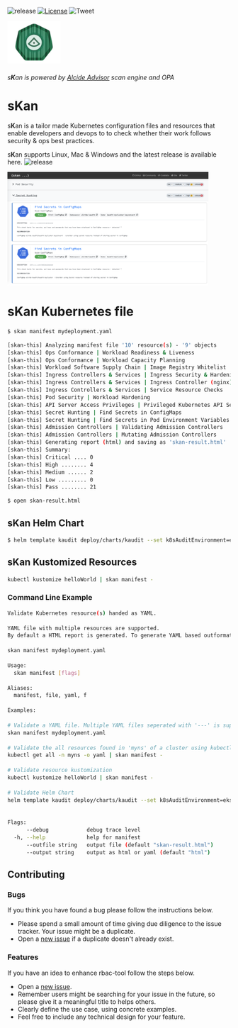 ![release](https://img.shields.io/github/v/release/alcideio/skan?sort=semver)
[![License](https://img.shields.io/badge/License-Apache%202.0-blue.svg)](https://opensource.org/licenses/Apache-2.0)
![Tweet](https://img.shields.io/twitter/url?style=social&url=https%3A%2F%2Fgithub.com%2Falcideio%2Fskan)

<img src="img/skan.png" alt="skan" width="120"/>

###### s**K**an is powered by [Alcide Advisor](https://www.alcide.io/kubernetes-advisor) scan engine and OPA

# s**K**an

s**K**an is a tailor made Kubernetes configuration files and resources that enable developers and devops to to check whether their work follows security & ops best practices.

s**K**an supports Linux, Mac & Windows and the latest release is available here. ![release](https://img.shields.io/github/v/release/alcideio/skan?sort=semver)

<img src="img/skan-html-report-secret.png" alt="skan" width="90%"/>

# s**K**an Kubernetes file

```sh
$ skan manifest mydeployment.yaml
```

```sh
[skan-this] Analyzing manifest file '10' resource(s) - '9' objects
[skan-this] Ops Conformance | Workload Readiness & Liveness
[skan-this] Ops Conformance | Workload Capacity Planning
[skan-this] Workload Software Supply Chain | Image Registry Whitelist
[skan-this] Ingress Controllers & Services | Ingress Security & Hardening Configuration
[skan-this] Ingress Controllers & Services | Ingress Controller (nginx) 
[skan-this] Ingress Controllers & Services | Service Resource Checks
[skan-this] Pod Security | Workload Hardening
[skan-this] API Server Access Privileges | Privileged Kubernetes API Server Access
[skan-this] Secret Hunting | Find Secrets in ConfigMaps
[skan-this] Secret Hunting | Find Secrets in Pod Environment Variables
[skan-this] Admission Controllers | Validating Admission Controllers
[skan-this] Admission Controllers | Mutating Admission Controllers
[skan-this] Generating report (html) and saving as 'skan-result.html'
[skan-this] Summary:
[skan-this] Critical .... 0
[skan-this] High ........ 4
[skan-this] Medium ...... 2
[skan-this] Low ......... 0
[skan-this] Pass ........ 21
```

```sh
$ open skan-result.html
```

## s**K**an **Helm Chart**

```sh
$ helm template kaudit deploy/charts/kaudit --set k8sAuditEnvironment=eks | %v manifest -
```
## s**K**an **Kustomized Resources**

```sh
kubectl kustomize helloWorld | skan manifest -
```

### Command Line Example

```sh
Validate Kubernetes resource(s) handed as YAML.

YAML file with multiple resources are supported.
By default a HTML report is generated. To generate YAML based outformat use --output flag

skan manifest mydeployment.yaml

Usage:
  skan manifest [flags]

Aliases:
  manifest, file, yaml, f

Examples:

# Validate a YAML file. Multiple YAML files seperated with '---' is supported
skan manifest mydeployment.yaml

# Validate the all resources found in 'myns' of a cluster using kubectl
kubectl get all -n myns -o yaml | skan manifest -

# Validate resource kustomization
kubectl kustomize helloWorld | skan manifest -

# Validate Helm Chart
helm template kaudit deploy/charts/kaudit --set k8sAuditEnvironment=eks | %v manifest -


Flags:
      --debug            debug trace level
  -h, --help             help for manifest
      --outfile string   output file (default "skan-result.html")
      --output string    output as html or yaml (default "html")

```

## Contributing

### Bugs

If you think you have found a bug please follow the instructions below.

- Please spend a small amount of time giving due diligence to the issue tracker. Your issue might be a duplicate.
- Open a [new issue](https://github.com/alcideio/rbac-tool/issues/new) if a duplicate doesn't already exist.

### Features

If you have an idea to enhance rbac-tool follow the steps below.

- Open a [new issue](https://github.com/alcideio/rbac-tool/issues/new).
- Remember users might be searching for your issue in the future, so please give it a meaningful title to helps others.
- Clearly define the use case, using concrete examples.
- Feel free to include any technical design for your feature.